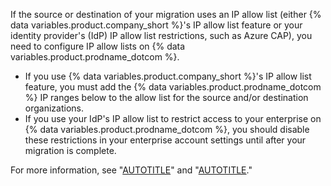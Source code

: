 If the source or destination of your migration uses an IP allow list (either {% data variables.product.company_short %}'s IP allow list feature or your identity provider's (IdP) IP allow list restrictions, such as Azure CAP), you need to configure IP allow lists on {% data variables.product.prodname_dotcom %}.

- If you use {% data variables.product.company_short %}'s IP allow list feature, you must add the {% data variables.product.prodname_dotcom %} IP ranges below to the allow list for the source and/or destination organizations.
- If you use your IdP's IP allow list to restrict access to your enterprise on {% data variables.product.prodname_dotcom %}, you should disable these restrictions in your enterprise account settings until after your migration is complete.

For more information, see "[AUTOTITLE](/enterprise-cloud@latest/organizations/keeping-your-organization-secure/managing-security-settings-for-your-organization/managing-allowed-ip-addresses-for-your-organization)" and "[AUTOTITLE](/enterprise-cloud@latest/admin/configuration/configuring-your-enterprise/restricting-network-traffic-to-your-enterprise-with-an-ip-allow-list)."
